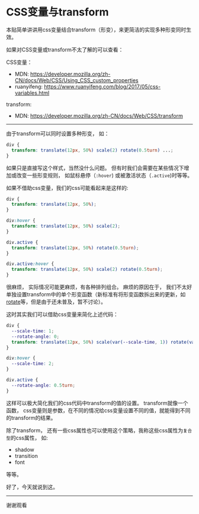 # CSS变量与transform

本贴简单讲讲用css变量结合transform（形变），来更简洁的实现多种形变同时生效。

如果对CSS变量或transform不太了解的可以查看：


CSS变量：
- MDN: https://developer.mozilla.org/zh-CN/docs/Web/CSS/Using_CSS_custom_properties
- ruanyifeng: https://www.ruanyifeng.com/blog/2017/05/css-variables.html

transform:
- MDN: https://developer.mozilla.org/zh-CN/docs/Web/CSS/transform

------

由于transform可以同时设置多种形变， 如：
```css
div {
  transform: translate(12px, 50%) scale(2) rotate(0.5turn) ...;
}
```

如果只是直接写这个样式，当然没什么问题。 
但有时我们会需要在某些情况下增加或改变一些形变规则， 如鼠标悬停（`:hover`) 或被激活状态（`.active`)时等等。

如果不借助css变量，我们的css可能看起来是这样的:
```css
div {
  transform: translate(12px, 50%);
}

div:hover {
  transform: translate(12px, 50%) scale(2);
}

div.active {
  transform: translate(12px, 50%) rotate(0.5turn);
}

div.active:hover {
  transform: translate(12px, 50%) scale(2) rotate(0.5turn);
}

```

很麻烦， 实际情况可能更麻烦，有各种排列组合。 麻烦的原因在于， 我们不太好单独设置transform中的单个形变函数（新标准有将形变函数拆出来的更新，如[rotate](https://developer.mozilla.org/zh-CN/docs/Web/CSS/rotate)等，但是由于还未普及，暂不讨论）。

这时其实我们可以借助css变量来简化上述代码：

```css
div {
  --scale-time: 1;
  --rotate-angle: 0;
  transform: translate(12px, 50%) scale(var(--scale-time, 1)) rotate(var(--rotate-angle, 0));
}

div:hover {
  --scale-time: 2;
}

div.active {
  --rotate-angle: 0.5turn;
}
```

这样可以极大简化我们的css代码中transform的值的设置。 transform就像一个函数， css变量则是参数，在不同的情况给css变量设置不同的值，就能得到不同的transform的结果。

除了transform， 还有一些css属性也可以使用这个策略，我称这些css属性为`复合型`的css属性， 如:
- shadow
- transition
- font

等等。

好了，今天就说到这。

----

谢谢观看





